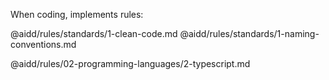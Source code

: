 When coding, implements rules:

@aidd/rules/standards/1-clean-code.md
@aidd/rules/standards/1-naming-conventions.md

@aidd/rules/02-programming-languages/2-typescript.md
